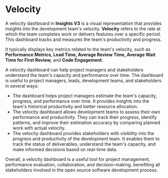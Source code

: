 # Velocity

A velocity dashboard in **Insights V3** is a visual representation that provides insights into the development team's velocity. **Velocity** refers to the rate at which the team completes work or delivers features over a specific period. This dashboard tracks and measures the team's productivity and progress.

It typically displays key metrics related to the team's velocity, such as **Performance Metrics, Lead Time, Average Review Time, Average Wait Time for First Review,** and **Code Engagement**.

A velocity dashboard can help project managers and stakeholders understand the team's capacity and performance over time. The dashboard is useful to project managers, leads, development teams, and stakeholders in several ways:

* The dashboard helps project managers estimate the team's capacity, progress, and performance over time. It provides insights into the team's historical productivity and better resource allocation.
* The velocity dashboard allows development teams to assess their own performance and productivity. They can track their progress, identify patterns, and improve their estimation accuracy by comparing planned work with actual velocity.
* The velocity dashboard provides stakeholders with visibility into the progress and productivity of the development team. It enables them to track the status of deliverables, understand the team's capacity, and make informed decisions based on real-time data.

Overall, a velocity dashboard is a useful tool for project management, performance evaluation, collaboration, and decision-making, benefiting all stakeholders involved in the open source software development process.
